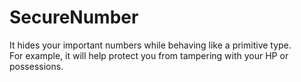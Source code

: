 # SecureNumber

It hides your important numbers while behaving like a primitive type.  
For example, it will help protect you from tampering with your HP or possessions.
